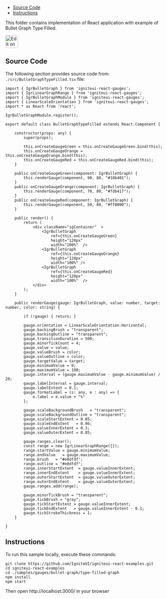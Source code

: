 <!-- NOTE: do not change this file because it will be auto re-generated from template file: -->
<!-- https://github.com/IgniteUI/igniteui-react-examples/tree/master/templates/sample/ReadMe.md -->

<!-- ## Table of Contents -->
<!-- - [Sample Preview](#Sample-Preview) -->
- [Source Code](#Source-Code)
- [Instructions](#Instructions)

This folder contains implementation of React application with example of Bullet Graph Type Filled.
<!-- in the Bullet Graph component -->
<!-- [Bullet Graph](https://infragistics.com/Reactsite/components/bullet-graph.html) -->

<html lang="en" xmlns="http://www.w3.org/1999/xhtml">
    <body>
        <a target="_blank" href="https://codesandbox.io/s/github/IgniteUI/igniteui-react-examples/tree/master/samples/gauges/bullet-graph/type-filled-graph?fontsize=14&hidenavigation=1&theme=dark&view=preview&file=/src/BulletGraphTypeFilled.tsx" rel="noopener noreferrer">
            <img height="40px" style="border-radius: 0.25rem" alt="Edit on CodeSandbox" src="https://static.infragistics.com/xplatform/images/sandbox/code.png"/>
        </a>
        <!-- <a target="_blank"
href="https://codesandbox.io/s/github/IgniteUI/igniteui-react-examples/tree/master/samples/maps/geo-map/binding-csv-points?fontsize=14&hidenavigation=1&theme=dark&view=preview">
            <img alt="Edit Sample" src="https://codesandbox.io/static/img/play-codesandbox.svg"/>
        </a> -->
        <!-- <a target="_blank" style="margin-left: 0.5rem"
href="https://codesandbox.io/embed/github/IgniteUI/igniteui-react-examples/tree/master/samples/gauges/bullet-graph/type-filled-graph?fontsize=14&hidenavigation=1&theme=dark&view=preview&file=/src/BulletGraphTypeFilled.tsx">
            <img height="40px" style="border-radius: 5px" alt="View on CodeSandbox" src="https://static.infragistics.com/xplatform/images/sandbox/view.png"/>
        </a> -->
        <!-- <a target="_blank"
href="https://codesandbox.io/embed/github/IgniteUI/igniteui-react-examples/tree/master/samples/maps/geo-map/binding-csv-points?fontsize=14&hidenavigation=1&theme=dark&view=preview">
            <img alt="View on CodeSandbox" src="https://static.infragistics.com/xplatform/images/sandbox/view.png"/>
        </a>
https://codesandbox.io/embed/react-treemap-overview-rtb45
https://codesandbox.io/static/img/play-codesandbox.svg
https://codesandbox.io/embed/react-treemap-overview-rtb45?view=browser -->
    </body>
</html>

<!-- ## Sample Preview -->

<!-- <iframe
  src="https://codesandbox.io/embed/github/IgniteUI/igniteui-react-examples/tree/master/samples/gauges/bullet-graph/type-filled-graph?fontsize=14&hidenavigation=1&theme=dark&view=preview&file=/src/BulletGraphTypeFilled.tsx"
  style="width:100%; height:400px; border:0; border-radius: 4px; overflow:hidden;"
  allow="accelerometer; ambient-light-sensor; camera; encrypted-media; geolocation; gyroscope; hid; microphone; midi; payment; usb; vr"
  sandbox="allow-forms allow-modals allow-popups allow-presentation allow-same-origin allow-scripts"
></iframe> -->

## Source Code

The following section provides source code from:
`./src/BulletGraphTypeFilled.tsx` file:

```tsx
import { IgrBulletGraph } from 'igniteui-react-gauges';
import { IgrLinearGraphRange } from 'igniteui-react-gauges';
import { IgrBulletGraphModule } from 'igniteui-react-gauges';
import { LinearScaleOrientation } from 'igniteui-react-gauges';
import * as React from 'react';

IgrBulletGraphModule.register();

export default class BulletGraphTypeFilled extends React.Component {

    constructor(props: any) {
        super(props);

        this.onCreateGaugeGreen = this.onCreateGaugeGreen.bind(this);
        this.onCreateGaugeOrange = this.onCreateGaugeOrange.bind(this);
        this.onCreateGaugeRed = this.onCreateGaugeRed.bind(this);
    }

    public onCreateGaugeGreen(component: IgrBulletGraph) {
        this.renderGauge(component, 90, 80, "#10b401");
    }
    public onCreateGaugeOrange(component: IgrBulletGraph) {
        this.renderGauge(component, 70, 80, "#fdb417");
    }
    public onCreateGaugeRed(component: IgrBulletGraph) {
        this.renderGauge(component, 50, 80, "#ff0000");
    }

    public render() {
        return (
            <div className="igContainer"  >
                <IgrBulletGraph
                    ref={this.onCreateGaugeGreen}
                    height="120px"
                    width="100%"  />
                <IgrBulletGraph
                    ref={this.onCreateGaugeOrange}
                    height="120px"
                    width="100%" />
                <IgrBulletGraph
                    ref={this.onCreateGaugeRed}
                    height="120px"
                    width="100%"  />
            </div>
        );
    }

    public renderGauge(gauge: IgrBulletGraph, value: number, target: number, color: string) {

        if (!gauge) { return; }

        gauge.orientation = LinearScaleOrientation.Horizontal;
        gauge.backingBrush = "transparent";
        gauge.backingOutline = "transparent";
        gauge.transitionDuration = 500;
        gauge.minorTickCount = 4;
        gauge.value = value;
        gauge.valueBrush = color;
        gauge.valueOutline = color;
        gauge.targetValue = target;
        gauge.minimumValue = 0;
        gauge.maximumValue = 100;
        gauge.interval = (gauge.maximumValue - gauge.minimumValue) / 20;
        gauge.labelInterval = gauge.interval;
        gauge.labelExtent = 0.1;
        gauge.formatLabel = (s: any, e : any) => {
            e.label = e.value + "%"
        };

        gauge.scaleBackgroundBrush   = "transparent";
        gauge.scaleBackgroundOutline = "transparent";
        gauge.scaleStartExtent = 0.05;
        gauge.scaleEndExtent   = 0.96;
        gauge.valueInnerExtent = 0.3;
        gauge.valueOuterExtent = 0.85;

        gauge.ranges.clear();
        const range = new IgrLinearGraphRange({});
        range.startValue = gauge.minimumValue;
        range.endValue   = gauge.maximumValue;
        range.brush   = "#e0dfdf";
        range.outline = "#e0dfdf";
        range.innerStartExtent  = gauge.valueInnerExtent;
        range.innerEndExtent    = gauge.valueInnerExtent;
        range.outerStartExtent  = gauge.valueOuterExtent;
        range.outerEndExtent    = gauge.valueOuterExtent;
        gauge.ranges.add(range);

        gauge.minorTickBrush = "transparent";
        gauge.tickBrush = "gray";
        gauge.tickStartExtent = gauge.valueInnerExtent;
        gauge.tickEndExtent   = gauge.valueInnerExtent - 0.1;
        gauge.tickStrokeThickness = 1;
    }

}

```

## Instructions
To run this sample locally, execute these commands:

```
git clone https://github.com/IgniteUI/igniteui-react-examples.git
cd igniteui-react-examples
cd ./samples/gauges/bullet-graph/type-filled-graph
npm install
npm start

```

Then open http://localhost:3000/ in your browser

